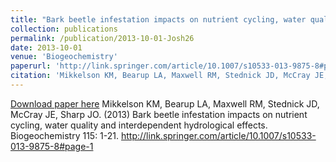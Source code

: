 ```yaml
---
title: "Bark beetle infestation impacts on nutrient cycling, water quality and interdependent hydrological effects"
collection: publications
permalink: /publication/2013-10-01-Josh26
date: 2013-10-01
venue: 'Biogeochemistry'
paperurl: 'http://link.springer.com/article/10.1007/s10533-013-9875-8#page-1'
citation: 'Mikkelson KM, Bearup LA, Maxwell RM, Stednick JD, McCray JE, Sharp JO. (2013) Bark beetle infestation impacts on nutrient cycling, water quality and interdependent hydrological effects. Biogeochemistry 115: 1-21. http://link.springer.com/article/10.1007/s10533-013-9875-8#page-1'
---
```


<a href='http://link.springer.com/article/10.1007/s10533-013-9875-8#page-1'>Download paper here</a>
Mikkelson KM, Bearup LA, Maxwell RM, Stednick JD, McCray JE, Sharp JO. (2013) Bark beetle infestation impacts on nutrient cycling, water quality and interdependent hydrological effects. Biogeochemistry 115: 1-21. http://link.springer.com/article/10.1007/s10533-013-9875-8#page-1